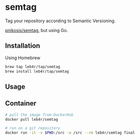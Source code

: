 # semtag

Tag your repository according to Semantic Versioning.

[pnikosis/semtag](https://github.com/pnikosis/semtag), but using Go.

## Installation

Using Homebrew

```bash
brew tap leb4r/tap/semtag
brew install leb4r/tap/semtag
```

## Usage

## Container

```bash
# pull the image from DockerHub
docker pull leb4r/semtag

# run on a git repository
docker run -it -v $PWD:/src -w /src --rm leb4r/semtag final
```
